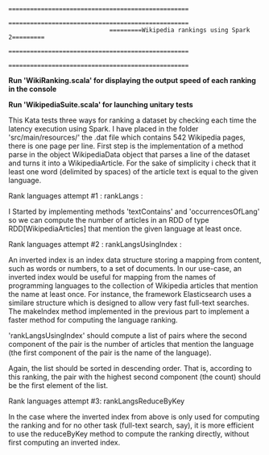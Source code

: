                                ==================================================
                                ==================================================
                                =========Wikipedia rankings using Spark 2=========
                                ==================================================
                                ==================================================

**Run 'WikiRanking.scala' for displaying the output speed of each ranking in the console**

**Run 'WikipediaSuite.scala' for launching unitary tests**

This Kata tests three ways for ranking a dataset by checking each time the latency execution using Spark.
I have placed in the folder 'src/main/resources/' the .dat file which contains 542 Wikipedia pages, there is one page
per line.
First step is the implementation of a method parse in the object WikipediaData object that parses a line of the
dataset and turns it into a WikipediaArticle.
For the sake of simplicity i check that it least one word (delimited by spaces) of the article text is equal
to the given language.

Rank languages attempt #1 : rankLangs :

I Started by implementing methods 'textContains' and 'occurrencesOfLang' so we can compute the number of articles
in an RDD of type RDD[WikipediaArticles] that mention the given language at least once.


Rank languages attempt #2 : rankLangsUsingIndex :

An inverted index is an index data structure storing a mapping from content, such as words or numbers,
to a set of documents.
In our use-case, an inverted index would be useful for mapping from the names of programming
languages to the collection of Wikipedia articles that mention the name at least once.
For instance, the framework Elasticsearch uses a similare structure which is designed to allow very fast full-text searches.
The makeIndex method implemented in the previous part to implement a faster method for computing the language ranking.

'rankLangsUsingIndex' should compute a list of pairs where the second component of the pair
is the number of articles that mention the language (the first component of the pair is the name of the language).

Again, the list should be sorted in descending order. That is, according to this ranking,
the pair with the highest second component (the count) should be the first element of the list.

Rank languages attempt #3: rankLangsReduceByKey

In the case where the inverted index from above is only used for computing the ranking and for no other task
(full-text search, say), it is more efficient to use the reduceByKey method to compute the ranking directly,
without first computing an inverted index.

